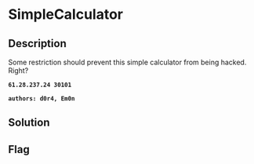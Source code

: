 # SimpleCalculator
## Description

Some restriction should prevent this simple calculator from being hacked. Right?   

**`61.28.237.24 30101`**  

**`authors: d0r4, Em0n`**

## Solution

## Flag